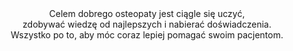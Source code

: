 <div align="center">
Celem dobrego osteopaty jest ciągle się uczyć,<br/>
zdobywać wiedzę od najlepszych i nabierać doświadczenia.<br/>
Wszystko po to, aby móc coraz lepiej pomagać swoim pacjentom.
</div>
